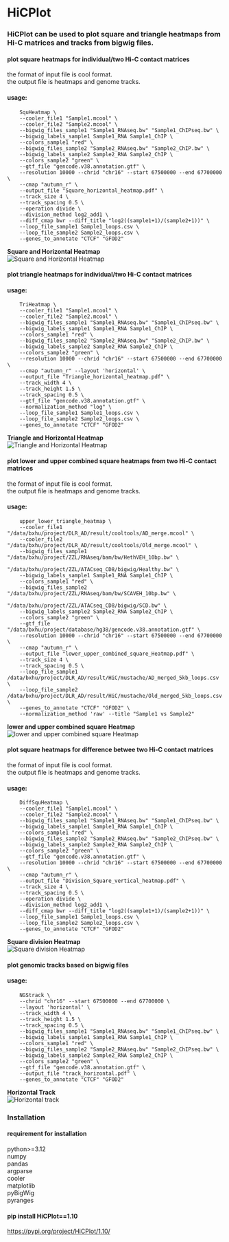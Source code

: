 # HiCPlot  

### HiCPlot can be used to plot square and triangle heatmaps from Hi-C matrices and tracks from bigwig files.  

#### plot square heatmaps for individual/two Hi-C contact matrices
the format of input file is cool format.  
the output file is heatmaps and genome tracks.  
#### usage:
``` 
    SquHeatmap \
    --cooler_file1 "Sample1.mcool" \
    --cooler_file2 "Sample2.mcool" \
    --bigwig_files_sample1 "Sample1_RNAseq.bw" "Sample1_ChIPseq.bw" \
    --bigwig_labels_sample1 Sample1_RNA Sample1_ChIP \
    --colors_sample1 "red" \
    --bigwig_files_sample2 "Sample2_RNAseq.bw" "Sample2_ChIP.bw" \
    --bigwig_labels_sample2 Sample2_RNA Sample2_ChIP \
    --colors_sample2 "green" \
    --gtf_file "gencode.v38.annotation.gtf" \
    --resolution 10000 --chrid "chr16" --start 67500000 --end 67700000 \
    --cmap "autumn_r" \
    --output_file "Square_horizontal_heatmap.pdf" \
    --track_size 4 \
    --track_spacing 0.5 \
    --operation divide \
    --division_method log2_add1 \
    --diff_cmap bwr --diff_title "log2((sample1+1)/(sample2+1))" \
    --loop_file_sample1 Sample1_loops.csv \
    --loop_file_sample2 Sample2_loops.csv \
    --genes_to_annotate "CTCF" "GFOD2"
```
**Square and Horizontal Heatmap**  
![Square and Horizontal Heatmap](./images/Square_horizontal_heatmap.png)


#### plot triangle heatmaps for individual/two Hi-C contact matrices
#### usage: 
``` 
    TriHeatmap \
    --cooler_file1 "Sample1.mcool" \
    --cooler_file2 "Sample2.mcool" \
    --bigwig_files_sample1 "Sample1_RNAseq.bw" "Sample1_ChIPseq.bw" \
    --bigwig_labels_sample1 Sample1_RNA Sample1_ChIP \
    --colors_sample1 "red" \
    --bigwig_files_sample2 "Sample2_RNAseq.bw" "Sample2_ChIP.bw" \
    --bigwig_labels_sample2 Sample2_RNA Sample2_ChIP \
    --colors_sample2 "green" \
    --resolution 10000 --chrid "chr16" --start 67500000 --end 67700000 \
    --cmap "autumn_r" --layout 'horizontal' \
    --output_file "Triangle_horizontal_heatmap.pdf" \
    --track_width 4 \
    --track_height 1.5 \
    --track_spacing 0.5 \
    --gtf_file "gencode.v38.annotation.gtf" \
    --normalization_method "log" \
    --loop_file_sample1 Sample1_loops.csv \
    --loop_file_sample2 Sample2_loops.csv \
    --genes_to_annotate "CTCF" "GFOD2"
``` 
**Triangle and Horizontal Heatmap**  
![Triangle and Horizontal Heatmap](./images/Triangle_horizontal_heatmap.png)

#### plot lower and upper combined square heatmaps from two Hi-C contact matrices
the format of input file is cool format.  
the output file is heatmaps and genome tracks.
#### usage:
```
    upper_lower_triangle_heatmap \
    --cooler_file1 "/data/bxhu/project/DLR_AD/result/cooltools/AD_merge.mcool" \
    --cooler_file2 "/data/bxhu/project/DLR_AD/result/cooltools/Old_merge.mcool" \
    --bigwig_files_sample1 "/data/bxhu/project/ZZL/RNAseq/bam/bw/HethVEH_10bp.bw" \
                            "/data/bxhu/project/ZZL/ATACseq_CD8/bigwig/Healthy.bw" \
    --bigwig_labels_sample1 Sample1_RNA Sample1_ChIP \
    --colors_sample1 "red" \
    --bigwig_files_sample2 "/data/bxhu/project/ZZL/RNAseq/bam/bw/SCAVEH_10bp.bw" \
                           "/data/bxhu/project/ZZL/ATACseq_CD8/bigwig/SCD.bw" \
    --bigwig_labels_sample2 Sample2_RNA Sample2_ChIP \
    --colors_sample2 "green" \
    --gtf_file "/data/bxhu/project/database/hg38/gencode.v38.annotation.gtf" \
    --resolution 10000 --chrid "chr16" --start 67500000 --end 67700000 \
    --cmap "autumn_r" \
    --output_file "lower_upper_combined_square_Heatmap.pdf" \
    --track_size 4 \
    --track_spacing 0.5 \
    --loop_file_sample1 /data/bxhu/project/DLR_AD/result/HiC/mustache/AD_merged_5kb_loops.csv \
    --loop_file_sample2 /data/bxhu/project/DLR_AD/result/HiC/mustache/Old_merged_5kb_loops.csv \
    --genes_to_annotate "CTCF" "GFOD2" \
    --normalization_method 'raw' --title "Sample1 vs Sample2"
```

**lower and upper combined square Heatmap**  
![lower and upper combined square Heatmap](./images/lower_upper_combined_square_Heatmap.png)

#### plot square heatmaps for difference betwee two Hi-C contact matrices
the format of input file is cool format.  
the output file is heatmaps and genome tracks.  
#### usage:
``` 
    DiffSquHeatmap \
    --cooler_file1 "Sample1.mcool" \
    --cooler_file2 "Sample2.mcool" \
    --bigwig_files_sample1 "Sample1_RNAseq.bw" "Sample1_ChIPseq.bw" \
    --bigwig_labels_sample1 Sample1_RNA Sample1_ChIP \
    --colors_sample1 "red" \
    --bigwig_files_sample2 "Sample2_RNAseq.bw" "Sample2_ChIPseq.bw" \
    --bigwig_labels_sample2 Sample2_RNA Sample2_ChIP \
    --colors_sample2 "green" \
    --gtf_file "gencode.v38.annotation.gtf" \
    --resolution 10000 --chrid "chr16" --start 67500000 --end 67700000 \
    --cmap "autumn_r" \
    --output_file "Division_Square_vertical_heatmap.pdf" \
    --track_size 4 \
    --track_spacing 0.5 \
    --operation divide \
    --division_method log2_add1 \
    --diff_cmap bwr --diff_title "log2((sample1+1)/(sample2+1))" \
    --loop_file_sample1 Sample1_loops.csv \
    --loop_file_sample2 Sample2_loops.csv \
    --genes_to_annotate "CTCF" "GFOD2"
```

**Square division Heatmap**  
![Square division Heatmap](./images/Division_Square_vertical_heatmap.png)

#### plot genomic tracks based on bigwig files
#### usage: 
``` 
    NGStrack \
    --chrid "chr16" --start 67500000 --end 67700000 \
    --layout 'horizontal' \
    --track_width 4 \
    --track_height 1.5 \
    --track_spacing 0.5 \
    --bigwig_files_sample1 "Sample1_RNAseq.bw" "Sample1_ChIPseq.bw" \
    --bigwig_labels_sample1 Sample1_RNA Sample1_ChIP \
    --colors_sample1 "red" \
    --bigwig_files_sample2 "Sample2_RNAseq.bw" "Sample2_ChIPseq.bw" \
    --bigwig_labels_sample2 Sample2_RNA Sample2_ChIP \
    --colors_sample2 "green" \
    --gtf_file "gencode.v38.annotation.gtf" \
    --output_file "track_horizontal.pdf" \
    --genes_to_annotate "CTCF" "GFOD2"
```
**Horizontal Track**  
![Horizontal track](./images/track_horizontal.png)


### Installation 
#### requirement for installation  
python>=3.12  
numpy  
pandas  
argparse  
cooler  
matplotlib  
pyBigWig  
pyranges  

#### pip install HiCPlot==1.10
https://pypi.org/project/HiCPlot/1.10/  


